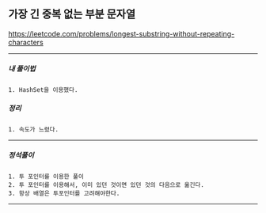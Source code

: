 ## 가장 긴 중복 없는 부분 문자열

https://leetcode.com/problems/longest-substring-without-repeating-characters

---

<h5>내 풀이법</h5>

    1. HashSet을 이용했다.

<h5>정리</h5>

    1. 속도가 느렸다.

---

<h5>정석풀이</h5>

    1. 투 포인터를 이용한 풀이
    2. 투 포인터를 이용해서, 이미 있던 것이면 있던 것의 다음으로 옮긴다.
    3. 항상 배열은 투포인터를 고려해야한다.

---